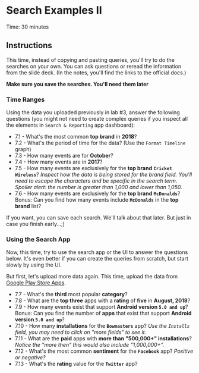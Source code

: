 # Search Examples II
Time: 30 minutes

## Instructions
This time, instead of copying and pasting queries, you'll try to do the searches on your own. You can ask questions or reread the information from the slide deck. (In the notes, you'll find the links to the official docs.)

**Make sure you save the searches. You'll need them later**

### Time Ranges
Using the data you uploaded previously in lab #3, answer the following questions (you might not need to create complex queries if you inspect all the elements in `Search & Reporting` app dashboard):

- 7.1 - What's the most common __top brand__ in __2018__?
- 7.2 - What's the period of time for the data? (Use the `Format Timeline` graph)
- 7.3 - How many events are for __October__?
- 7.4 - How many events are in __2017__?
- 7.5 - How many events are exclusively for the __top brand__ __`Cricket Wireless`__? _Inspect how the data is being stored for the brand field. You'll need to escape the characters and be specific in the search term. Spoiler alert: the number is greater than 1,000 and lower than 1,050._
- 7.6 - How many events are exclusively for the __top brand__ __`McDonalds`__? Bonus: Can you find how many events include __`McDonalds`__ in the __top brand__ list?

If you want, you can save each search. We'll talk about that later. But just in case you finish early...;)

### Using the Search App
Now, this time, try to use the search app or the UI to answer the questions below. It's even better if you can create the queries from scratch, but start slowly by using the UI.

But first, let's upload more data again. This time, upload the data from [Google Play Store Apps](../data/google-play-store-apps.zip).

- 7.7 - What's the __third__ most popular __category__?
- 7.8 - What are the __top three__ apps with a __rating__ of __five__ in __August, 2018__?
- 7.9 - How many events exist that support __Android__ __version `5.0 and up`__?  Bonus: Can you find the number of __apps__ that exist that support __Android__ __version `5.0 and up`__?
- 7.10 - How many __installations__ for the __`Bowmasters`__ app? _Use the `Installs` field, you may need to click on "more fields" to see it._
- 7.11 - What are the __paid__ apps with __more than "500,000+" installations__? _Notice the "more then" this would also include "1,000,000+"._
- 7.12 - What's the most common __sentiment__ for the __`Facebook`__ app? _Positive or negative?_
- 7.13 - What's the __rating__ value for the __`Twitter`__ app?
